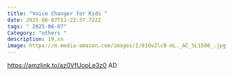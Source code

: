 ```yaml
---
title: "Voice Changer for Kids "
date: 2025-06-07T11:22:37.722Z
tags: " 2025-06-07"
Category: "others "
description: 19.xx
image: https://m.media-amazon.com/images/I/81OvZlcB-mL._AC_SL1500_.jpg
---
```

https://amzlink.to/az0VfUopLe3z0     AD